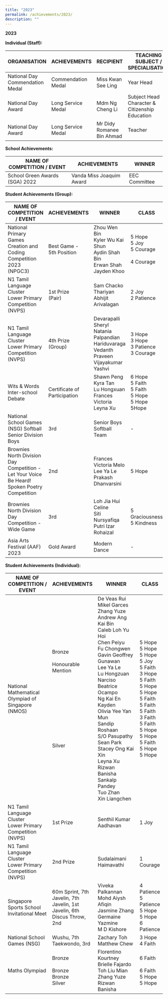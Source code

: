```yaml
---
title: "2023"
permalink: /achievements/2023/
description: ""
---
```

**2023**<br>

**Individual (Staff):**

| ORGANISATION | ACHIEVEMENTS | RECIPIENT | TEACHING SUBJECT / SPECIALISATION |
| -------- | -------- | -------- |-------- |
| National Day Commendation Medal | Commendation Medal | Miss Kwan See Ling | Year Head |
| National Day Award | Long Service Medal | Mdm Ng Cheng Li | Subject Head Character &amp; Citizenship Education |
| National Day Award | Long Service Medal | Mr Didy Romanee Bin Ahmad | Teacher |

**School Achievements:**

| NAME OF COMPETITION / EVENT | ACHIEVEMENTS | WINNER |
| -------- | -------- | -------- |
| School Green Awards (SGA) 2022 | Vanda Miss Joaquim Award | EEC Committee |


**Student Achievements (Group):**

| NAME OF COMPETITION / EVENT | ACHIEVEMENTS | WINNER | CLASS|
| -------- | -------- | -------- |-------- |
| National Primary Games Creation and Coding Competition 2023 (NPGC3) | Best Game - <br> 5th Position | Zhou Wen Bin <br> Kyler Wu Kai Shun <br> Aydin Shah Bin Erwan&nbsp;Shah <br> Jayden Khoo | 5 Hope <br> 5 Joy <br> 5 Courage <br><br> 4 Courage | 
| N1 Tamil Language Cluster <br>Lower Primary Competition (NVPS) | 1st Prize<br>(Pair) | Sam Chacko Thariyan<br>Abhijit Arivalagan | 2 Joy<br>2 Patience | 
| N1 Tamil Language Cluster <br>Lower Primary Competition (NVPS) | 4th Prize<br>(Group) | Devarapalli Sheryl Natania<br>Palpandian Hariduvaraga<br>Vedanth Praveen<br>Vijayakumar Yashvi | 3 Hope<br>3 Hope<br>3 Patience<br>3 Courage |
 Wits &amp; Words Inter-school Debate <br> | Certificate of Participation | Shawn Peng<br>Kyra Tan<br> Lu Hongxuan<br>Frances Victoria<br>Leyna Xu | 6 Hope<br>5 Faith<br>5 Faith<br>5 Hope<br>5 Hope<br>5Hope |
 National School Games (NSG) Softball Senior Division Boys | 3rd | Senior Boys Softball Team | - <br>
 Brownies North Division Day Competition - Let Your Voice Be Heard! Spoken Poetry Competition | 2nd | Frances Victoria Melo <br> Lee Ya Le <br> Prakash Dhanvarsini | 5 Hope | <br>
 Brownies North Division Day Competition - Wide Game | 3rd | Loh Jia Hui Celine <br> Siti Nursyafiqa Putri Izar Rohaizal | 5 Graciousness <br> 5 Kindness |
| Asia Arts Festival (AAF) 2023 | Gold Award | Modern Dance  | - | 
 
 **Student Achievements (Individual):**

| NAME OF COMPETITION / EVENT | ACHIEVEMENTS | WINNER | CLASS|
| -------- | -------- | -------- |-------- |
| National Mathematical Olympiad of Singapore (NMOS) | Bronze <br><br> Honourable Mention <br><br><br><br><br><br><br><br><br><br><br><br> Silver | De Veas Rui Mikel Garces <br> Zhang Yuze <br> Andrew Ang Kai Bin <br> Caleb Loh Yu Hoi <br> Chen Peiyu <br> Fu Chongwen <br> Gavin Geoffrey Gunawan <br> Lee Ya Le <br> Lu Hongzuan <br> Narciso Beatrice Ocampo <br> Ng Kai En Kayden <br> Olivia Yee Yan Mun <br> Sandip Roshaan S/O&nbsp;Pasupathy <br> Sean Park <br> Stacey Ong Kai Xin <br> Leyna Xu <br> Rizwan Banisha <br> Sankalp Pandey <br> Tuo Zhan <br> Xin Liangchen | 5 Hope <br> 5 Hope <br> 5 Hope <br> 5 Joy <br> 5 Faith <br> 3 Hope <br> 5 Faith <br> 5 Hope <br> 5 Hope <br> 5 Faith <br> 5 Faith <br> 5 Faith <br> 3 Faith <br> 5 Faith <br> 5 Hope <br> 5 Hope <br> 5 Faith <br> 5 Hope <br> 5 Hope |
| N1 Tamil Language Cluster <br>Lower Primary Competition (NVPS) | 1st Prize | Senthil Kumar Aadhavan | 1 Joy |
| N1 Tamil Language Cluster <br>Lower Primary Competition (NVPS) | 2nd Prize | Sudalaimani Haimavathi | 1 Courage |
 Singapore Sports School Invitational Meet | 60m Sprint, 7th <br> Javelin, 7th <br> Javelin, 1st <br> Javelin, 6th <br> Discus Throw,  2nd | Viveka Palkannan <br> Mohd Aiysh Afiqin <br> Jasmine Zhang <br> Germaine Yazmine <br> M D Kishore | 4 Patience <br> 5 Patience <br> 5 Hope <br> 5 Hope <br> 6 Patience |<br>
 National School Games (NSG) | Wushu, 7th <br> Taekwondo, 3rd | Zachary Toh <br> Matthew Chew | 3 Hope <br> 4 Faith | <br>
 Maths Olympiad | Bronze <br><br> Bronze <br> Bronze <br> Silver <br> | Florentino Kourtney Brielle Fajardo <br> Toh Liu Mian <br> Zhang Yuze <br> Rizwan Banisha | 6 Faith <br><br> 6 Faith <br> 5 Hope <br> 5 Hope | <br>